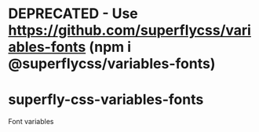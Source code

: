 
# DEPRECATED - Use https://github.com/superflycss/variables-fonts (npm i @superflycss/variables-fonts)
# superfly-css-variables-fonts
Font variables
